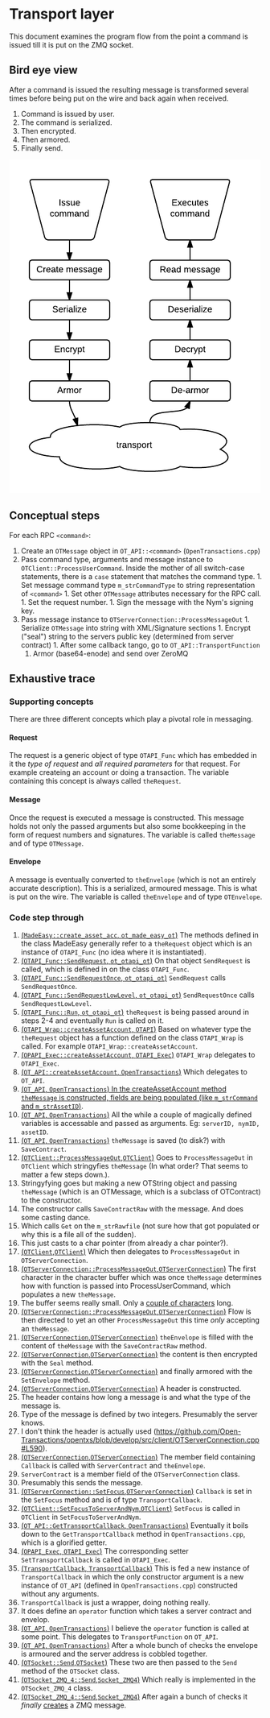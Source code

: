# Transport layer

This document examines the program flow from the point a command is issued till it is put on the ZMQ socket.

## Bird eye view
After a command is issued the resulting message is transformed several times before being put on the wire and back again when received.

1. Command is issued by user.
2. The command is serialized.
3. Then encrypted.
4. Then armored.
5. Finally send.

![Data transformations](command_flow_client_to_server.png)

## Conceptual steps
For each RPC `<command>`:

1. Create an `OTMessage` object in `OT_API::<command>` (`OpenTransactions.cpp`)
  1. Pass command type, arguments and message instance to `OTClient::ProcessUserCommand`. Inside the mother of all switch-case statements, there is a `case` statement that matches the command type.
    1. Set message command type `m_strCommandType` to string representation of `<command>`
    1. Set other `OTMessage` attributes necessary for the RPC call.
    1. Set the request number.
    1. Sign the message with the Nym's signing key.
  1. Pass message instance to `OTServerConnection::ProcessMessageOut`
    1. Serialize `OTMessage` into string with XML/Signature sections
    1. Encrypt ("seal") string to the servers public key (determined from server contract)
    1. After some callback tango, go to `OT_API::TransportFunction`
      1. Armor (base64-enode) and send over ZeroMQ

## Exhaustive trace

### Supporting concepts
There are three different concepts which play a pivotal role in messaging.

#### Request
The request is a generic object of type `OTAPI_Func` which has embedded in it the _type of request_ and _all required parameters_ for that request. For example createing an account or doing a transaction. The variable containing this concept is always called `theRequest`.

#### Message
Once the request is executed a message is constructed. This message holds not only the passed arguments but also some bookkeeping in the form of request numbers and signatures. The variable is called `theMessage` and of type `OTMessage`.

#### Envelope
A message is eventually converted to `theEnvelope` (which is not an entirely accurate description). This is a serialized, armoured message. This is what is put on the wire. The variable is called `theEnvelope` and of type `OTEnvelope`.

### Code step through

1. [(`MadeEasy::create_asset_acc`, `ot_made_easy_ot`)](https://github.com/Open-Transactions/opentxs/blob/5c6e032db826797d49f58d8285c02c7368fac149/src/client/ot_made_easy_ot.cpp#L377) The methods defined in the class MadeEasy generally refer to a `theRequest` object which is an instance of `OTAPI_Func` (no idea where it is instantiated).
2. [(`OTAPI_Func::SendRequest`, `ot_otapi_ot`)](https://github.com/Open-Transactions/opentxs/blob/5c6e032db826797d49f58d8285c02c7368fac149/src/client/ot_otapi_ot.cpp#L996) On that object `SendRequest` is called, which is defined in on the class `OTAPI_Func`.
3. [(`OTAPI_Func::SendRequestOnce`, `ot_otapi_ot`)](https://github.com/Open-Transactions/opentxs/blob/5c6e032db826797d49f58d8285c02c7368fac149/src/client/ot_otapi_ot.cpp#L1013) `SendRequest` calls `SendRequestOnce`.
4. [(`OTAPI_Func::SendRequestLowLevel`, `ot_otapi_ot`)](https://github.com/Open-Transactions/opentxs/blob/5c6e032db826797d49f58d8285c02c7368fac149/src/client/ot_otapi_ot.cpp#L774) `SendRequestOnce` calls `SendRequestLowLevel`.
5. [(`OTAPI_Func::Run`, `ot_otapi_ot`)](https://github.com/Open-Transactions/opentxs/blob/5c6e032db826797d49f58d8285c02c7368fac149/src/client/ot_otapi_ot.cpp#L675) `theRequest` is being passed around in steps 2-4 and eventually `Run` is called on it.
6. [(`OTAPI_Wrap::createAssetAccount`, `OTAPI`)](https://github.com/Open-Transactions/opentxs/blob/5c6e032db826797d49f58d8285c02c7368fac149/src/client/OTAPI.cpp#L2096) Based on whatever type the `theRequest` object has a function defined on the class `OTAPI_Wrap` is called. For example `OTAPI_Wrap::createAssetAccount`.
7. [(`OPAPI_Exec::createAssetAccount`, `OTAPI_Exec`)](https://github.com/Open-Transactions/opentxs/blob/5c6e032db826797d49f58d8285c02c7368fac149/src/client/OTAPI_Exec.cpp#L13782) `OTAPI_Wrap` delegates to `OTAPI_Exec`.
8. [(`OT_API::createAssetAccount`, `OpenTransactions`)](https://github.com/Open-Transactions/opentxs/blob/5c6e032db826797d49f58d8285c02c7368fac149/src/client/OpenTransactions.cpp#L13196) Which delegates to `OT_API`.
9. [(`OT_API`, `OpenTransactions`) In the createAssetAccount method `theMessage` is constructed, fields are being populated (like `m_strCommand` and `m_strAssetID`)]().
10. [(`OT_API`, `OpenTransactions`)]() All the while a couple of magically defined variables is accessable and passed as arguments. Eg: `serverID, nymID, assetID`.
11. [(`OT_API`, `OpenTransactions`)](https://github.com/Open-Transactions/opentxs/blob/5c6e032db826797d49f58d8285c02c7368fac149/src/client/OpenTransactions.cpp#L13241) `theMessage` is saved (to disk?) with `SaveContract`.
12. [(`OTClient::ProcessMessageOut`,`OTClient`)](https://github.com/Open-Transactions/opentxs/blob/5c6e032db826797d49f58d8285c02c7368fac149/src/client/OTClient.cpp#L203) Goes to `ProcessMessageOut` in `OTClient` which stringyfies `theMessage` (In what order? That seems to matter a few steps down.).
  1. Stringyfying goes but making a new OTString object and passing `theMessage` (which is an OTMessage, which is a subclass of OTContract) to the constructor.
  2. The constructor calls `SaveContractRaw` with the message. And does some casting dance.
  3. Which calls `Get` on the `m_strRawfile` (not sure how that got populated or why this is a file all of the sudden).
  4. This just casts to a char pointer (from already a char pointer?).
13. [(`OTClient`,`OTClient`)]() Which then delegates to `ProcessMessageOut` in `OTServerConnection`.
14. [(`OTServerConnection::ProcessMessageOut`,`OTServerConnection`)](https://github.com/Open-Transactions/opentxs/blob/5c6e032db826797d49f58d8285c02c7368fac149/src/client/OTServerConnection.cpp#L623) The first character in the character buffer which was once `theMessage` determines how with function is passed into ProcessUserCommand, which populates a new `theMessage`.
  1. The buffer seems really small. Only a [couple of characters](https://github.com/Open-Transactions/opentxs/blob/a29d030669b87308509ee0c29a6016f39c7fa6e0/src/client/OTServerConnection.cpp#L833) long.
15. [(`OTServerConnection::ProcessMessageOut`,`OTServerConnection`)](https://github.com/Open-Transactions/opentxs/blob/5c6e032db826797d49f58d8285c02c7368fac149/src/client/OTServerConnection.cpp#L559) Flow is then directed to yet an other `ProcessMessageOut` this time _only_ accepting an `theMessage`.
16. [(`OTServerConnection`,`OTServerConnection`)](https://github.com/Open-Transactions/opentxs/blob/5c6e032db826797d49f58d8285c02c7368fac149/src/client/OTServerConnection.cpp#L580) `theEnvelope` is filled with the content of `theMessage` with the `SaveContractRaw` method.
17. [(`OTServerConnection`,`OTServerConnection`)](https://github.com/Open-Transactions/opentxs/blob/5c6e032db826797d49f58d8285c02c7368fac149/src/client/OTServerConnection.cpp#L583) the content is then encrypted with the `Seal` method.
18. [(`OTServerConnection`,`OTServerConnection`)](https://github.com/Open-Transactions/opentxs/blob/5c6e032db826797d49f58d8285c02c7368fac149/src/client/OTServerConnection.cpp#L587) and finally armored with the `SetEnvelope` method.
19. [(`OTServerConnection`,`OTServerConnection`)](https://github.com/Open-Transactions/opentxs/blob/5c6e032db826797d49f58d8285c02c7368fac149/src/client/OTServerConnection.cpp#L590) A header is constructed.
  1. The header contains how long a message is and what the type of the message is.
  2. Type of the message is defined by two integers. Presumably the server knows.
  3. I don't think the header is actually used (https://github.com/Open-Transactions/opentxs/blob/develop/src/client/OTServerConnection.cpp#L590).
20. [(`OTServerConnection`,`OTServerConnection`)](https://github.com/Open-Transactions/opentxs/blob/5c6e032db826797d49f58d8285c02c7368fac149/src/client/OTServerConnection.cpp#L610) The member field containing `Callback` is called with `ServerContract` and `theEnvelope`.
  1. `ServerContract` is a member field of the `OTServerConnection` class.
  2. Presumably this sends the message.
21. [(`OTServerConnection::SetFocus`,`OTServerConnection`)](https://github.com/Open-Transactions/opentxs/blob/5c6e032db826797d49f58d8285c02c7368fac149/src/client/OTServerConnection.cpp#L221) `Callback` is set in the `SetFocus` method and is of type `TransportCallback`.
22. [(`OTClient::SetFocusToServerAndNym`,`OTClient`)](https://github.com/Open-Transactions/opentxs/blob/5c6e032db826797d49f58d8285c02c7368fac149/src/client/OTClient.cpp#L13747) `SetFocus` is called in `OTClient` in `SetFocusToServerAndNym`.
23. [(`OT_API::GetTransportCallback`, `OpenTransactions`)](https://github.com/Open-Transactions/opentxs/blob/5c6e032db826797d49f58d8285c02c7368fac149/src/client/OpenTransactions.cpp#L819) Eventually it boils down to the `GetTransportCallback` method in `OpenTransactions.cpp`, which is a glorified getter.
24. [(`OPAPI_Exec`, `OTAPI_Exec`)](https://github.com/Open-Transactions/opentxs/blob/5c6e032db826797d49f58d8285c02c7368fac149/src/client/OTAPI_Exec.cpp#L214) The corresponding setter `SetTransportCallback` is called in `OTAPI_Exec`.
25. [(`TransportCallback`, `TransportCallback`)](https://github.com/Open-Transactions/opentxs/blob/5c6e032db826797d49f58d8285c02c7368fac149/src/client/TransportCallback.cpp) This is fed a new instance of `TransportCallback` in which the only constructor argument is a new instance of `OT_API` (defined in `OpenTransactions.cpp`) constructed without any arguments.
  1. `TransportCallback` is just a wrapper, doing nothing really.
  2. It does define an `operator` function which takes a server contract and envelop.
26. [(`OT_API`, `OpenTransactions`)]() I believe the `operator` function is called at some point. This delegates to `TransportFunction` on `OT_API`.
27. [(`OT_API`, `OpenTransactions`)](https://github.com/Open-Transactions/opentxs/blob/5c6e032db826797d49f58d8285c02c7368fac149/src/client/OpenTransactions.cpp#L1183) After a whole bunch of checks the envelope is armoured and the server address is cobbled together.
28. [(`OTSocket::Send`,`OTSocket`)]() These two are then passed to the `Send` method of the `OTSocket` class.
29. [(`OTSocket_ZMQ_4::Send`,`Socket_ZMQ4`)](https://github.com/Open-Transactions/opentxs/blob/5c6e032db826797d49f58d8285c02c7368fac149/src/ext/Socket_ZMQ4.cpp#L509) Which really is implemented in the `OTSocket_ZMQ_4` class.
30. [(`OTSocket_ZMQ_4::Send`,`Socket_ZMQ4`)](https://github.com/Open-Transactions/opentxs/blob/5c6e032db826797d49f58d8285c02c7368fac149/src/ext/Socket_ZMQ4.cpp#L389) After again a bunch of checks it _finally_ [creates](https://github.com/Open-Transactions/opentxs/blob/aea45331aa5b567fdee8500f90629e1a0046be8e/src/ext/Socket_ZMQ4.cpp#L422) a ZMQ message.
